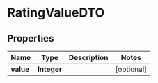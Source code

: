 # RatingValueDTO

## Properties
Name | Type | Description | Notes
------------ | ------------- | ------------- | -------------
**value** | **Integer** |  |  [optional]
